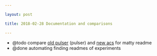 ```yaml
---

layout: post

title: 2018-02-28 Documentation and comparisons

---
```



-   @todo compare [old
    pulser](/alt.tbo/20171111a/20171111-pulses.ipynb) (pulser) and [new
    acs](/matty/20180224b/20180221b-Client.ipynb) for matty readme
-   @done automating finding readmes of experiments

